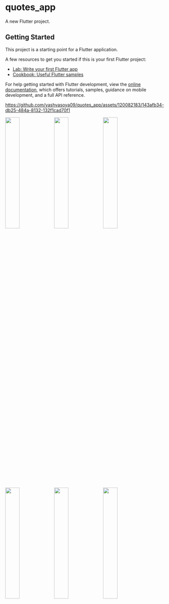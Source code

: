 # quotes_app

A new Flutter project.

## Getting Started

This project is a starting point for a Flutter application.

A few resources to get you started if this is your first Flutter project:

- [Lab: Write your first Flutter app](https://docs.flutter.dev/get-started/codelab)
- [Cookbook: Useful Flutter samples](https://docs.flutter.dev/cookbook)

For help getting started with Flutter development, view the
[online documentation](https://docs.flutter.dev/), which offers tutorials,
samples, guidance on mobile development, and a full API reference.



https://github.com/yashvasoya09/quotes_app/assets/120082183/143afb34-db25-484a-8132-132f1cad70f1


<p>
<img src = "https://github.com/yashvasoya09/quotes_app/assets/120082183/d766a038-550e-453f-8310-074658051205" height="30%"width="30%">
<img src = "https://github.com/yashvasoya09/quotes_app/assets/120082183/fb103b6f-e634-45d6-a667-19b61e60c071" height="30%"width="30%">
<img src = "https://github.com/yashvasoya09/quotes_app/assets/120082183/9a522a72-b9ff-487a-ae17-d2d7c23bb28c" height="30%"width="30%">
<img src = "https://github.com/yashvasoya09/quotes_app/assets/120082183/a1ce71f2-3dbe-4bbd-9176-9ec50c95689f" height="30%"width="30%">
<img src = "https://github.com/yashvasoya09/quotes_app/assets/120082183/af161a9e-6c74-4271-a502-c8b9dd76f2bd" height="30%"width="30%">
<img src = "https://github.com/yashvasoya09/quotes_app/assets/120082183/bc9c2a45-b67f-4765-ab5b-47d0bbe79c88" height="30%"width="30%">
</p>
